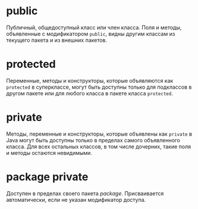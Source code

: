 # public
Публичный, общедоступный класс или член класса. Поля и методы, объявленные с модификатором `public`, видны другим классам из текущего пакета и из внешних пакетов.
# protected
Переменные, методы и конструкторы, которые объявляются как `protected` в суперклассе, могут быть доступны только для подклассов в другом пакете или для любого класса в пакете класса `protected`.
# private
Методы, переменные и конструкторы, которые объявлены как `private` в Java могут быть доступны только в пределах самого объявленного класса. Для всех остальных классов, в том числе дочерних, такие поля и методы остаются невидимыми.
# package private
Доступен в пределах своего пакета _package_. Присваивается автоматически, если не указан модификатор доступа.